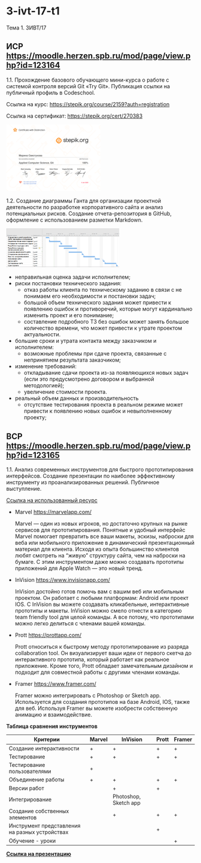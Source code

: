 # 3-ivt-17-t1
Тема 1. 3ИВТ/17

## ИСР https://moodle.herzen.spb.ru/mod/page/view.php?id=123164

1.1.	Прохождение базового обучающего мини-курса о работе с системой контроля версий Git «Try Git». Публикация ссылки на публичный профиль в Codeschool.
    
  Ссылка на курс: https://stepik.org/course/2159?auth=registration
  
  Ссылка на сертификат: https://stepik.org/cert/270383
    
  <img src="https://github.com/ctel-prj-mng/3-ivt-17-t1-MarinaSvistunova/blob/master/img/stepik-certificate-2159-a4ab386-1.png" width="50%" >

1.2.	Создание диаграммы Ганта для организации проектной деятельности по разработке корпоративного сайта и анализ потенциальных рисков. Создание отчета-репозитория в GitHub, оформление с использованием разметки Markdown.

  <img src="https://github.com/ctel-prj-mng/3-ivt-17-t1-MarinaSvistunova/blob/master/img/%D0%94%D0%B8%D0%B0%D0%B3%D1%80%D0%B0%D0%BC%D0%BC%D0%B0%D0%93%D0%B0%D0%BD%D1%82%D0%B0.png" width="60%" >

  * неправильная оценка задачи исполнителем;
  * риски постановки технического задания:
    * отказ работы клиента по техническому заданию в связи с не понимаем его необходимости и постановки задач;
    * большой объем технического задания может привести к появлению ошибок и противоречий, которые могут кардинально изменить проект и его понимание;
    * составление подробного ТЗ без ошибок может занять большое количество времени, что может привести к утрате проектом актуальности.
  * большие сроки и утрата контакта между заказчиком и исполнителем:
    * возможные проблемы при сдаче проекта, связанные с непринятием результата заказчиком;
  * изменение требований:
    * откладывание сдачи проекта из-за появляющихся новых задач (если это предусмотрено договором и выбранной методологией); 
    * увеличение стоимости проекта.
  * реальный объем данных и производительность 
    * отсутствие тестирования проекта в реальном режиме может привести к появлению новых ошибок и невыполненному проекту;

## ВСР https://moodle.herzen.spb.ru/mod/page/view.php?id=123165

1.1. Анализ современных инструментов для быстрого прототипирования интерфейсов. Создание презентации по наиболее эффективному инструменту из проанализированных решений. Публичное выступление. 

  [Ссылка на использованный ресурс](https://medium.com/@denysergushkin/20-%D0%B8%D0%BD%D1%81%D1%82%D1%80%D1%83%D0%BC%D0%B5%D0%BD%D1%82%D0%BE%D0%B2-%D0%B4%D0%BB%D1%8F-%D0%BF%D1%80%D0%BE%D1%82%D0%BE%D1%82%D0%B8%D0%BF%D0%B8%D1%80%D0%BE%D0%B2%D0%B0%D0%BD%D0%B8%D1%8F-%D0%BE%D1%82-%D0%B1%D1%8B%D1%81%D1%82%D1%80%D0%BE%D0%B3%D0%BE-%D0%B8-%D0%B3%D1%80%D1%8F%D0%B7%D0%BD%D0%BE%D0%B3%D0%BE-wireframe-%D0%BA-%D1%84%D1%83%D0%BD%D0%BA%D1%86%D0%B8%D0%BE%D0%BD%D0%B0%D0%BB%D1%8C%D0%BD%D0%BE%D0%BC%D1%83-%D0%BF%D1%80%D0%BE%D1%82%D0%BE%D1%82%D0%B8%D0%BF%D1%83-210f223323fe)

  * Marvel https://marvelapp.com/
    
    Marvel — один из новых игроков, но достаточно крупных на рынке сервисов для прототипирования. Понятные и удобный интерфейс Marvel помогает превратить все ваши макеты, эскизы, наброски для веба или мобильного приложение в динамический презентационный материал для клиента. Исходя из опыта большинство клиентов любят смотреть на “живую” структуру сайта, чем на наброски на бумаге. С этим инструментом даже можно создавать прототипы приложений для Apple Watch — это новый тренд.

  * InVision https://www.invisionapp.com/
  
    InVision достойно готов помочь вам с вашим веб или мобильным проектом. Он работает с любыми платформам: Android или проект IOS. С InVision вы можете создавать кликабельные, интерактивные прототипы и макеты. InVision можно смело отнести в категорию team friendly tool для целой команды. А все потому, что прототипами можно легко делиться с членами вашей команды.

  * Prott https://prottapp.com/
    
    Prott относиться к быстрому методу прототипирование из разряда collaboration tool. Он визуализирует ваши идеи от первого скетча до интерактивного прототипа, который работает как реальное приложение. Кроме того, Prott обладает замечательным дизайном и подходит для совместной работы с другими членами команды.

  * Framer https://www.framer.com/
    
    Framer можно интегрировать с Photoshop or Sketch app. Используется для создания прототипов на базе Android, IOS, также для веб. Используя Framer вы можете изобрести собственную анимацию и взаимодействие.
   
   **Таблица сравнения инструментов**
   
Критерии | Marvel | InVision | Prott | Framer
---|---|---|---|---
Создание интерактивности | + | + | + | +
Тестирование | + | + | + | +
Тестирование пользователями | + |  |  | 			
Объединение работы | + | + | + | +
Версии работ |  | + | + | 	
Интегрирование |  | Photoshop, Sketch app |  | 		
Создание собственных элементов |  | + | +	| + 
Инструмент представления на разных устройствах |  |  | + | 
Обучение - уроки |  |  |  | +

**[Ссылка на презентацию](https://docs.google.com/presentation/d/1Y7AeeX83vyY2LCWXuw6lSWxsG0s8diZjV_PShjYyJX4/edit#slide=id.g6d721fc011_0_8)**
